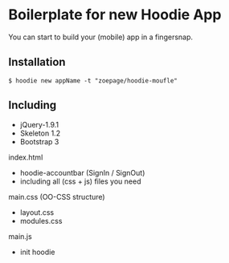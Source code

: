 # Boilerplate for new Hoodie App

You can start to build your (mobile) app in a fingersnap.



## Installation

`$ hoodie new appName -t "zoepage/hoodie-moufle" `


## Including

+ jQuery-1.9.1
+ Skeleton 1.2
+ Bootstrap 3

index.html
+ hoodie-accountbar (SignIn / SignOut)
+ including all (css + js) files you need

main.css (OO-CSS structure)
+ layout.css 
+ modules.css

main.js
+ init hoodie